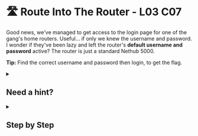 # 🛣️ Route Into The Router - L03 C07

Good news, we've managed to get access to the login page for one of the gang's home routers. Useful... if only we knew the username and password. I wonder if they've been lazy and left the router's **default username and password** active? The router is just a standard Nethub 5000.

**Tip:** Find the correct username and password then login, to get the flag.

<details><summary>

## Need a hint?</summary>

```txt
💡 Hint: We've given you access to a search engine called Moogle. Try searching for the Nethub 5000 and see if
   you can find a mention of the default username and password online.
```

</details>

<details><summary>

## Step by Step</summary>

![picture of moogle search results](/assets/routeintotherouter1.png)

- Hitting search on “Moogle” will show some results which reveal the username as “`admin`” and password as “`password`”.
- Navigate to the router login page and submit the right login details to get the flag.

</details>
